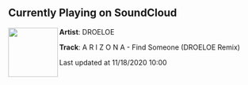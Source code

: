 ## Currently Playing on SoundCloud

[<img align="left" width="100" src="https://i1.sndcdn.com/artworks-000511697265-2tdqp8-t50x50.jpg">](https://soundcloud.com/droeloemusic/arizona-remix?in=saxurn/sets/entropy)

**Artist**: DROELOE 

**Track**: A R I Z O N A - Find Someone (DROELOE Remix)

Last updated at 11/18/2020 10:00
